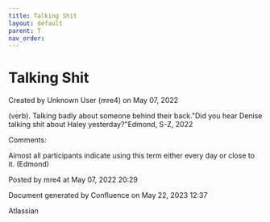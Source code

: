 ```yaml
---
title: Talking Shit
layout: default
parent: T
nav_order:
---
```


# Talking Shit

Created by  Unknown User (mre4) on May 07, 2022

(verb). Talking badly about someone behind their back.&quot;Did you hear Denise talking shit about Haley yesterday?&quot;Edmond, S-Z, 2022

Comments:

Almost all participants indicate using this term either every day or close to it. (Edmond)

Posted by mre4 at May 07, 2022 20:29

Document generated by Confluence on May 22, 2023 12:37

Atlassian
